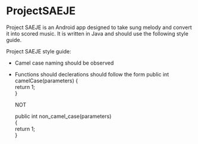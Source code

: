 # ProjectSAEJE
<html>

Project SAEJE is an Android app designed to take sung melody and convert it into scored music. It is written in Java and should
use the following style guide.



Project SAEJE style guide:

 - Camel case naming should be observed
 - Functions should declerations should follow the form
      public int camelCase(parameters) { </br>
          return 1; <br/>
      }
      
      NOT
      
      public int non_camel_case(parameters) </br>
      { </br>
        return 1; <br/>
      }
    



</html>
